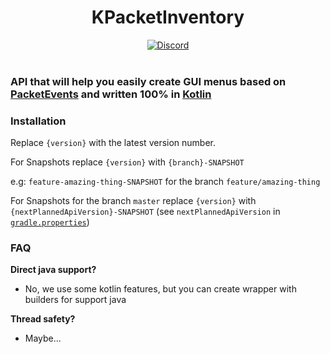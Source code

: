 <div align="center">
 <h1>KPacketInventory</h1>
 <div>
  <a href="https://discord.worldmandia.cc/">
   <img alt="Discord" src="https://img.shields.io/badge/Discord-WorldMandia-738bd7.svg?style=square" />
  </a>
 </div>
 <br>
</div>

### API that will help you easily create GUI menus based on [PacketEvents](https://github.com/retrooper/packetevents) and written 100% in [Kotlin](https://kotlinlang.org/)

### Installation

Replace `{version}` with the latest version number.

For Snapshots replace `{version}` with `{branch}-SNAPSHOT`

e.g: `feature-amazing-thing-SNAPSHOT` for the branch `feature/amazing-thing`

For Snapshots for the branch `master` replace `{version}` with `{nextPlannedApiVersion}-SNAPSHOT` (see `nextPlannedApiVersion`
in [`gradle.properties`](../gradle.properties))

### FAQ

**Direct java support?**
- No, we use some kotlin features, but you can create wrapper with builders for support java

**Thread safety?**
- Maybe...
